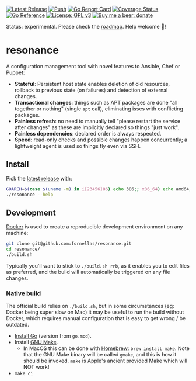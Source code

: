[![Latest Release](https://img.shields.io/github/v/release/fornellas/resonance)](https://github.com/fornellas/resonance/releases) [![Push](https://github.com/fornellas/resonance/actions/workflows/push.yaml/badge.svg)](https://github.com/fornellas/resonance/actions/workflows/push.yaml) [![Go Report Card](https://goreportcard.com/badge/github.com/fornellas/resonance)](https://goreportcard.com/report/github.com/fornellas/resonance) [![Coverage Status](https://coveralls.io/repos/github/fornellas/resonance/badge.svg?branch=master)](https://coveralls.io/github/fornellas/resonance?branch=master) [![Go Reference](https://pkg.go.dev/badge/github.com/fornellas/resonance.svg)](https://pkg.go.dev/github.com/fornellas/resonance) [![License: GPL v3](https://img.shields.io/badge/License-GPLv3-blue.svg)](https://www.gnu.org/licenses/gpl-3.0) [![Buy me a beer: donate](https://img.shields.io/badge/Donate-Buy%20me%20a%20beer-yellow)](https://www.paypal.com/donate?hosted_button_id=AX26JVRT2GS2Q)

Status: experimental. Please check the [roadmap](./ROADMAP.md). Help welcome 🙏!

# resonance

A configuration management tool with novel features to Ansible, Chef or Puppet:

- **Stateful**: Persistent host state enables deletion of old resources, rollback to previous state (on failures) and detection of external changes.
- **Transactional changes**: things such as APT packages are done "all together or nothing" (single `apt` call), eliminating isses with conflicting packages.
- **Painless refresh**: no need to manually tell "please restart the service after changes" as these are implicitly declared so things "just work".
- **Painless dependencies**: declared order is always respected.
- **Speed**: read-only checks and possible changes happen concurrently; a lightweight agent is used so things fly even via SSH.

## Install

Pick the [latest release](https://github.com/fornellas/resonance/releases) with:

```bash
GOARCH=$(case $(uname -m) in i[23456]86) echo 386;; x86_64) echo amd64;; armv6l|armv7l) echo arm;; aarch64) echo arm64;; *) echo Unknown machine $(uname -m) 1>&2 ; exit 1 ;; esac) && wget -O- https://github.com/fornellas/resonance/releases/latest/download/resonance.linux.$GOARCH.gz | gunzip > resonance && chmod 755 resonance
./resonance --help
```

## Development

[Docker](https://www.docker.com/) is used to create a reproducible development environment on any machine:

```bash
git clone git@github.com:fornellas/resonance.git
cd resonance/
./build.sh
```

Typically you'll want to stick to `./build.sh rrb`, as it enables you to edit files as preferred, and the build will automatically be triggered on any file changes.

### Native build

The official build relies on `./build.sh`, but in some circumstances (eg: Docker being super slow on Mac) it may be useful to run the build without Docker, which requires manual configuration that is easy to get wrong / be outdated.

- [Install Go](https://go.dev/doc/install) (version from `go.mod`).
- Install [GNU Make](https://www.gnu.org/software/make/).
  - In MacOS this can be done with [Homebrew](https://formulae.brew.sh/formula/make): `brew install make`. Note that the GNU Make binary will be called `gmake`, and this is how it should be invoked. `make` is Apple's ancient provided Make which will NOT work!
- `make ci`